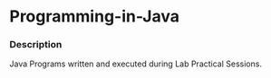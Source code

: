 # Programming-in-Java

### Description
Java Programs written and executed during Lab Practical Sessions.
